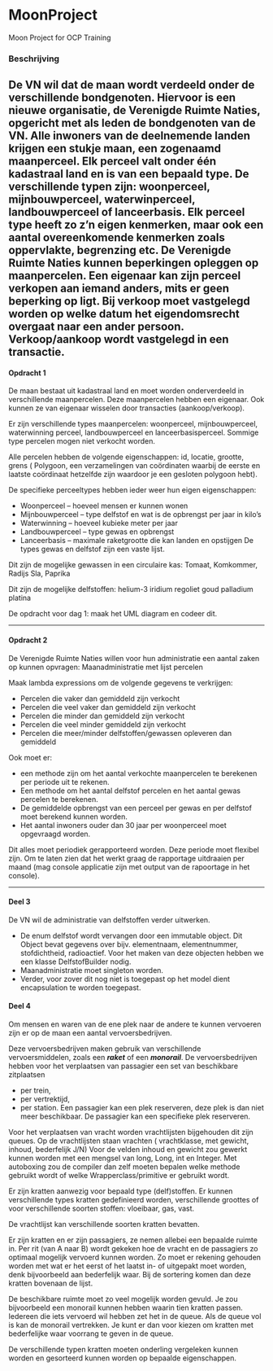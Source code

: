 # MoonProject

Moon Project for OCP Training

### Beschrijving

De VN wil dat de maan wordt verdeeld onder de verschillende bondgenoten. Hiervoor is een nieuwe organisatie, de
Verenigde Ruimte Naties, opgericht met als leden de bondgenoten van de VN. Alle inwoners van de deelnemende landen
krijgen een stukje maan, een zogenaamd maanperceel. Elk perceel valt onder één kadastraal land en is van een bepaald
type. De verschillende typen zijn: woonperceel, mijnbouwperceel, waterwinperceel, landbouwperceel of lanceerbasis. Elk
perceel type heeft zo z’n eigen kenmerken, maar ook een aantal overeenkomende kenmerken zoals oppervlakte, begrenzing
etc. De Verenigde Ruimte Naties kunnen beperkingen opleggen op maanpercelen. Een eigenaar kan zijn perceel verkopen aan
iemand anders, mits er geen beperking op ligt. Bij verkoop moet vastgelegd worden op welke datum het eigendomsrecht
overgaat naar een ander persoon. Verkoop/aankoop wordt vastgelegd in een transactie.
---

#### **Opdracht 1**

De maan bestaat uit kadastraal land en moet worden onderverdeeld in verschillende maanpercelen. Deze maanpercelen hebben
een eigenaar. Ook kunnen ze van eigenaar wisselen door transacties (aankoop/verkoop).

Er zijn verschillende types maanpercelen: woonperceel, mijnbouwperceel, waterwinning perceel, landbouwperceel en
lanceerbasisperceel. Sommige type percelen mogen niet verkocht worden.

Alle percelen hebben de volgende eigenschappen: id, locatie, grootte, grens (
Polygoon, een verzamelingen van coördinaten waarbij de eerste en laatste coördinaat hetzelfde zijn waardoor je een
gesloten polygoon hebt).

De specifieke perceeltypes hebben ieder weer hun eigen eigenschappen:

* Woonperceel – hoeveel mensen er kunnen wonen
* Mijnbouwperceel – type delfstof en wat is de opbrengst per jaar in kilo’s
* Waterwinning – hoeveel kubieke meter per jaar
* Landbouwperceel – type gewas en opbrengst
* Lanceerbasis – maximale raketgrootte die kan landen en opstijgen De types gewas en delfstof zijn een vaste lijst.

Dit zijn de mogelijke gewassen in een circulaire kas:
Tomaat, Komkommer, Radijs Sla, Paprika

Dit zijn de mogelijke delfstoffen:
helium-3 iridium regoliet goud palladium platina

De opdracht voor dag 1: maak het UML diagram en codeer dit.

---

#### **Opdracht 2**

De Verenigde Ruimte Naties willen voor hun administratie een aantal zaken op kunnen opvragen:
Maanadministratie met lijst percelen

Maak lambda expressions om de volgende gegevens te verkrijgen:

* Percelen die vaker dan gemiddeld zijn verkocht
* Percelen die veel vaker dan gemiddeld zijn verkocht
* Percelen die minder dan gemiddeld zijn verkocht
* Percelen die veel minder gemiddeld zijn verkocht
* Percelen die meer/minder delfstoffen/gewassen opleveren dan gemiddeld

Ook moet er:

* een methode zijn om het aantal verkochte maanpercelen te berekenen per periode uit te rekenen.
* Een methode om het aantal delfstof percelen en het aantal gewas percelen te berekenen.
* De gemiddelde opbrengst van een perceel per gewas en per delfstof moet berekend kunnen worden.
* Het aantal inwoners ouder dan 30 jaar per woonperceel moet opgevraagd worden.

Dit alles moet periodiek gerapporteerd worden. Deze periode moet flexibel zijn. Om te laten zien dat het werkt graag de
rapportage uitdraaien per maand (mag console applicatie zijn met output van de rapoortage in het console).

---

#### **Deel 3**

De VN wil de administratie van delfstoffen verder uitwerken.

* De enum delfstof wordt vervangen door een immutable object. Dit Object bevat gegevens over bijv. elementnaam,
  elementnummer, stofdichtheid, radioactief. Voor het maken van deze objecten hebben we een klasse DelfstofBuilder
  nodig.
* Maanadministratie moet singleton worden.
* Verder, voor zover dit nog niet is toegepast op het model dient encapsulation te worden toegepast.

#### **Deel 4**

Om mensen en waren van de ene plek naar de andere te kunnen vervoeren zijn er op de maan een aantal vervoersbedrijven.

Deze vervoersbedrijven maken gebruik van verschillende vervoersmiddelen, zoals een _**raket**_ of een **_monorail_**. De
vervoersbedrijven hebben voor het verplaatsen van passagier een set van beschikbare zitplaatsen

* per trein,
* per vertrektijd,
* per station. Een passagier kan een plek reserveren, deze plek is dan niet meer beschikbaar. De passagier kan een
  specifieke plek reserveren.

Voor het verplaatsen van vracht worden vrachtlijsten bijgehouden dit zijn queues. Op de vrachtlijsten staan vrachten (
vrachtklasse, met gewicht, inhoud, bederfelijk J/N)
Voor de velden inhoud en gewicht zou gewerkt kunnen worden met een mengsel van long, Long, int en Integer. Met
autoboxing zou de compiler dan zelf moeten bepalen welke methode gebruikt wordt of welke Wrapperclass/primitive er
gebruikt wordt.

Er zijn kratten aanwezig voor bepaald type (delf)stoffen. Er kunnen verschillende types kratten gedefinieerd worden,
verschillende groottes of voor verschillende soorten stoffen: vloeibaar, gas, vast.

De vrachtlijst kan verschillende soorten kratten bevatten.

Er zijn kratten en er zijn passagiers, ze nemen allebei een bepaalde ruimte in. Per rit (van A naar B) wordt gekeken hoe
de vracht en de passagiers zo optimaal mogelijk vervoerd kunnen worden. Zo moet er rekening gehouden worden met wat er
het eerst of het laatst in- of uitgepakt moet worden, denk bijvoorbeeld aan bederfelijk waar. Bij de sortering komen dan
deze kratten bovenaan de lijst.

De beschikbare ruimte moet zo veel mogelijk worden gevuld. Je zou bijvoorbeeld een monorail kunnen hebben waarin tien
kratten passen. Iedereen die iets vervoerd wil hebben zet het in de queue. Als de queue vol is kan de monorail
vertrekken. Je kunt er dan voor kiezen om kratten met bederfelijke waar voorrang te geven in de queue.

De verschillende typen kratten moeten onderling vergeleken kunnen worden en gesorteerd kunnen worden op bepaalde
eigenschappen.

